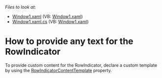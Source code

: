 <!-- default file list -->
*Files to look at*:

* [Window1.xaml](./CS/Q266716RowIndicator/Window1.xaml) (VB: [Window1.xaml](./VB/Q266716RowIndicator/Window1.xaml))
* [Window1.xaml.cs](./CS/Q266716RowIndicator/Window1.xaml.cs) (VB: [Window1.xaml](./VB/Q266716RowIndicator/Window1.xaml))
<!-- default file list end -->
# How to provide any text for the RowIndicator


<p>To provide custom content for the RowIndicator, declare a custom template by using the <a href="https://documentation.devexpress.com/WPF/DevExpress.Xpf.Grid.TableView.RowIndicatorContentTemplate.property">RowIndicatorContentTemplate</a> property.</p>

<br/>


